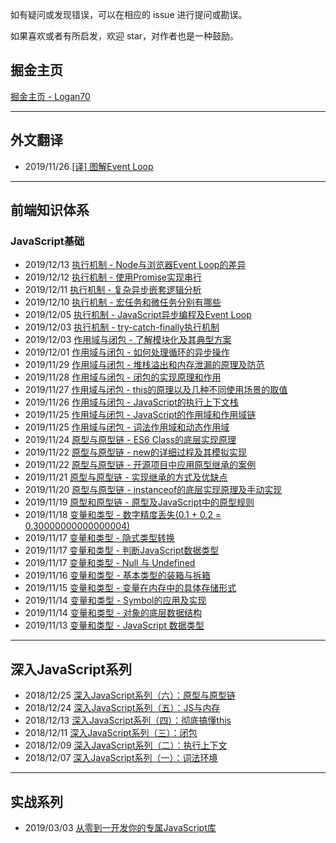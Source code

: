 如有疑问或发现错误，可以在相应的 issue 进行提问或勘误。

如果喜欢或者有所启发，欢迎 star，对作者也是一种鼓励。

## 掘金主页

[掘金主页 - Logan70](https://juejin.im/user/5b722e476fb9a009d419cfde)

--------

## 外文翻译

- 2019/11/26 [[译] 图解Event Loop](https://github.com/logan70/Blog/issues/25)

--------

## 前端知识体系

### JavaScript基础

- 2019/12/13 [执行机制 - Node与浏览器Event Loop的差异](https://github.com/logan70/Blog/issues/37)
- 2019/12/12 [执行机制 - 使用Promise实现串行](https://github.com/logan70/Blog/issues/36)
- 2019/12/11 [执行机制 - 复杂异步嵌套逻辑分析](https://github.com/logan70/Blog/issues/35)
- 2019/12/10 [执行机制 - 宏任务和微任务分别有哪些](https://github.com/logan70/Blog/issues/34)
- 2019/12/05 [执行机制 - JavaScript异步编程及Event Loop](https://github.com/logan70/Blog/issues/33)
- 2019/12/03 [执行机制 - try-catch-finally执行机制](https://github.com/logan70/Blog/issues/32)
- 2019/12/03 [作用域与闭包 - 了解模块化及其典型方案](https://github.com/logan70/Blog/issues/31)
- 2019/12/01 [作用域与闭包 - 如何处理循环的异步操作](https://github.com/logan70/Blog/issues/30)
- 2019/11/29 [作用域与闭包 - 堆栈溢出和内存泄漏的原理及防范](https://github.com/logan70/Blog/issues/29)
- 2019/11/28 [作用域与闭包 - 闭包的实现原理和作用](https://github.com/logan70/Blog/issues/28)
- 2019/11/27 [作用域与闭包 - this的原理以及几种不同使用场景的取值](https://github.com/logan70/Blog/issues/27)
- 2019/11/26 [作用域与闭包 - JavaScript的执行上下文栈](https://github.com/logan70/Blog/issues/26)
- 2019/11/25 [作用域与闭包 - JavaScript的作用域和作用域链](https://github.com/logan70/Blog/issues/24)
- 2019/11/25 [作用域与闭包 - 词法作用域和动态作用域](https://github.com/logan70/Blog/issues/23)
- 2019/11/24 [原型与原型链 - ES6 Class的底层实现原理](https://github.com/logan70/Blog/issues/22)
- 2019/11/22 [原型与原型链 - new的详细过程及其模拟实现](https://github.com/logan70/Blog/issues/21)
- 2019/11/22 [原型与原型链 - 开源项目中应用原型继承的案例](https://github.com/logan70/Blog/issues/20)
- 2019/11/21 [原型与原型链 - 实现继承的方式及优缺点](https://github.com/logan70/Blog/issues/19)
- 2019/11/20 [原型与原型链 - instanceof的底层实现原理及手动实现](https://github.com/logan70/Blog/issues/18)
- 2019/11/19 [原型和原型链 - 原型及JavaScript中的原型规则](https://github.com/logan70/Blog/issues/17)
- 2019/11/18 [变量和类型 - 数字精度丢失(0.1 + 0.2 = 0.30000000000000004)](https://github.com/logan70/Blog/issues/16)
- 2019/11/17 [变量和类型 - 隐式类型转换](https://github.com/logan70/Blog/issues/15)
- 2019/11/17 [变量和类型 - 判断JavaScript数据类型](https://github.com/logan70/Blog/issues/14)
- 2019/11/17 [变量和类型 - Null 与 Undefined](https://github.com/logan70/Blog/issues/13)
- 2019/11/16 [变量和类型 - 基本类型的装箱与拆箱](https://github.com/logan70/Blog/issues/12)
- 2019/11/15 [变量和类型 - 变量在内存中的具体存储形式](https://github.com/logan70/Blog/issues/11)
- 2019/11/14 [变量和类型 - Symbol的应用及实现](https://github.com/logan70/Blog/issues/10)
- 2019/11/14 [变量和类型 - 对象的底层数据结构](https://github.com/logan70/Blog/issues/9)
- 2019/11/13 [变量和类型 - JavaScript 数据类型](https://github.com/logan70/Blog/issues/8)

--------

## 深入JavaScript系列

- 2018/12/25 [深入JavaScript系列（六）：原型与原型链](https://github.com/logan70/Blog/issues/6)
- 2018/12/24 [深入JavaScript系列（五）：JS与内存](https://github.com/logan70/Blog/issues/5)
- 2018/12/13 [深入JavaScript系列（四）：彻底搞懂this](https://github.com/logan70/Blog/issues/4)
- 2018/12/11 [深入JavaScript系列（三）：闭包](https://github.com/logan70/Blog/issues/3)
- 2018/12/09 [深入JavaScript系列（二）：执行上下文](https://github.com/logan70/Blog/issues/2)
- 2018/12/07 [深入JavaScript系列（一）：词法环境](https://github.com/logan70/Blog/issues/1)

--------

## 实战系列

- 2019/03/03 [从零到一开发你的专属JavaScript库](https://github.com/logan70/Blog/issues/7)
